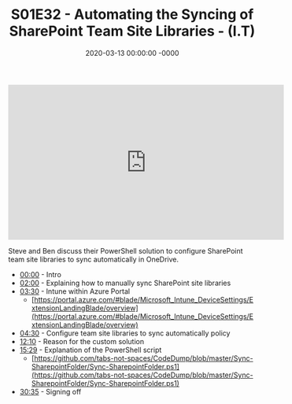 ﻿---
layout: post
title: "S01E32 - Automating the Syncing of SharePoint Team Site Libraries - (I.T)"
date: 2020-03-13 00:00:00 -0000
categories:
---

<iframe loading="lazy" width="560" height="315" src="https://www.youtube.com/embed/Zoac9lbUuG0" title="YouTube video player" frameborder="0" allow="accelerometer; autoplay; clipboard-write; encrypted-media; gyroscope; picture-in-picture" allowfullscreen></iframe>

Steve and Ben discuss their PowerShell solution to configure SharePoint team site libraries to sync automatically in OneDrive.

 * [00:00](https://www.youtube.com/watch?v=Zoac9lbUuG0&t=0s) - Intro
 * [02:00](https://www.youtube.com/watch?v=Zoac9lbUuG0&t=120s) - Explaining how to manually sync SharePoint site libraries
 * [03:30](https://www.youtube.com/watch?v=Zoac9lbUuG0&t=210s) - Intune within Azure Portal
   - [https://portal.azure.com/#blade/Microsoft_Intune_DeviceSettings/ExtensionLandingBlade/overview](https://portal.azure.com/#blade/Microsoft_Intune_DeviceSettings/ExtensionLandingBlade/overview)
 * [04:30](https://www.youtube.com/watch?v=Zoac9lbUuG0&t=270s) - Configure team site libraries to sync automatically policy
 * [12:10](https://www.youtube.com/watch?v=Zoac9lbUuG0&t=730s) - Reason for the custom solution
 * [15:29](https://www.youtube.com/watch?v=Zoac9lbUuG0&t=929s) - Explanation of the PowerShell script
   - [https://github.com/tabs-not-spaces/CodeDump/blob/master/Sync-SharepointFolder/Sync-SharepointFolder.ps1](https://github.com/tabs-not-spaces/CodeDump/blob/master/Sync-SharepointFolder/Sync-SharepointFolder.ps1)
 * [30:35](https://www.youtube.com/watch?v=Zoac9lbUuG0&t=1835s) - Signing off

